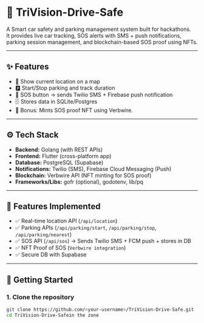# 🚗 TriVision-Drive-Safe

A Smart car safety and parking management system built for hackathons.  
It provides live car tracking, SOS alerts with SMS + push notifications, parking session management, and blockchain-based SOS proof using NFTs.
    
---

## ✨ Features
- 📍 Show current location on a map
- 🅿️ Start/Stop parking and track duration
- 🚨 SOS button → sends Twilio SMS + Firebase push notification
- 🗄️ Stores data in SQLite/Postgres
- 🎨 Bonus: Mints SOS proof NFT using Verbwire.

---

## ⚙️ Tech Stack
- **Backend:** Golang (with REST APIs)  
- **Frontend:** Flutter (cross-platform app)  
- **Database:** PostgreSQL (Supabase)  
- **Notifications:** Twilio (SMS), Firebase Cloud Messaging (Push)  
- **Blockchain:** Verbwire API (NFT minting for SOS proof)  
- **Frameworks/Libs:** gofr (optional), godotenv, lib/pq  

---

## 🚀 Features Implemented
- ✅ Real-time location API (`/api/location`)  
- ✅ Parking APIs (`/api/parking/start`, `/api/parking/stop`, `/api/parking/nearest`)  
- ✅ SOS API (`/api/sos`) → Sends Twilio SMS + FCM push + stores in DB  
- ✅ NFT Proof of SOS (`Verbwire integration`)  
- ✅ Secure DB with Supabase  

---

## 🚀 Getting Started

### 1. Clone the repository
```bash
git clone https://github.com/<your-username>/TriVision-Drive-Safe.git
cd TriVision-Drive-Safein the zone 

